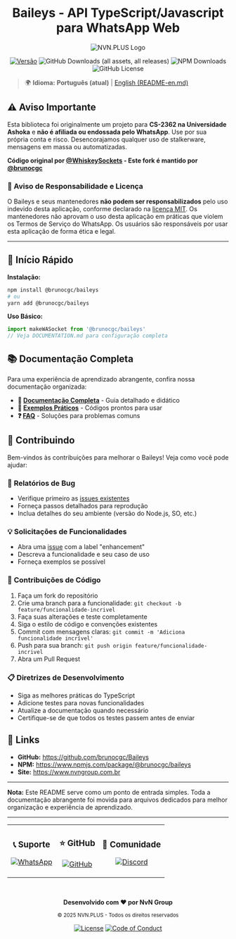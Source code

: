 # <div align='center'>Baileys - API TypeScript/Javascript para WhatsApp Web</div>

<div align='center'>

![NVN.PLUS Logo](https://github.com/user-attachments/assets/8cd401e2-a783-4b69-a3b2-ab371fac711a)

[![Versão](https://img.shields.io/badge/versão-6.10.0-blue.svg)](https://nvn.plus)
![GitHub Downloads (all assets, all releases)](https://img.shields.io/github/downloads/brunocgc/Baileys/total)
![NPM Downloads](https://img.shields.io/npm/dw/%40brunocgc%2Fbaileys?label=npm&color=%23CB3837)
![GitHub License](https://img.shields.io/github/license/brunocgc/Baileys)

</div>

> 🌍 **Idioma:** **Português (atual)** | [English (README-en.md)](README-en.md)

## ⚠️ Aviso Importante

Esta biblioteca foi originalmente um projeto para **CS-2362 na Universidade Ashoka** e **não é afiliada ou endossada pelo WhatsApp**. Use por sua própria conta e risco. Desencorajamos qualquer uso de stalkerware, mensagens em massa ou automatizadas.

**Código original por [@WhiskeySockets](https://github.com/WhiskeySockets) - Este fork é mantido por [@brunocgc](https://github.com/brunocgc)**

### 📜 Aviso de Responsabilidade e Licença
O Baileys e seus mantenedores **não podem ser responsabilizados** pelo uso indevido desta aplicação, conforme declarado na [licença MIT](https://github.com/brunocgc/Baileys/blob/master/LICENSE). Os mantenedores não aprovam o uso desta aplicação em práticas que violem os Termos de Serviço do WhatsApp. Os usuários são responsáveis por usar esta aplicação de forma ética e legal.

---

## 🚀 Início Rápido

**Instalação:**
```bash
npm install @brunocgc/baileys
# ou
yarn add @brunocgc/baileys
```

**Uso Básico:**
```typescript
import makeWASocket from '@brunocgc/baileys'
// Veja DOCUMENTATION.md para configuração completa
```

## 📚 Documentação Completa

Para uma experiência de aprendizado abrangente, confira nossa documentação organizada:

- **📖 [Documentação Completa](DOCUMENTATION.md)** - Guia detalhado e didático
- **🎯 [Exemplos Práticos](EXAMPLES.md)** - Códigos prontos para usar
- **❓ [FAQ](FAQ.md)** - Soluções para problemas comuns

## 🤝 Contribuindo

Bem-vindos às contribuições para melhorar o Baileys! Veja como você pode ajudar:

### 🐛 **Relatórios de Bug**
- Verifique primeiro as [issues existentes](https://github.com/brunocgc/Baileys/issues)
- Forneça passos detalhados para reprodução
- Inclua detalhes do seu ambiente (versão do Node.js, SO, etc.)

### 💡 **Solicitações de Funcionalidades**
- Abra uma [issue](https://github.com/brunocgc/Baileys/issues) com a label "enhancement"
- Descreva a funcionalidade e seu caso de uso
- Forneça exemplos se possível

### 🔧 **Contribuições de Código**
1. Faça um fork do repositório
2. Crie uma branch para a funcionalidade: `git checkout -b feature/funcionalidade-incrivel`
3. Faça suas alterações e teste completamente
4. Siga o estilo de código e convenções existentes
5. Commit com mensagens claras: `git commit -m 'Adiciona funcionalidade incrível'`
6. Push para sua branch: `git push origin feature/funcionalidade-incrivel`
7. Abra um Pull Request

### 📋 **Diretrizes de Desenvolvimento**
- Siga as melhores práticas do TypeScript
- Adicione testes para novas funcionalidades
- Atualize a documentação quando necessário
- Certifique-se de que todos os testes passem antes de enviar

## 🔗 Links

- **GitHub:** https://github.com/brunocgc/Baileys
- **NPM:** https://www.npmjs.com/package/@brunocgc/baileys
- **Site:** https://www.nvngroup.com.br

---

**Nota:** Este README serve como um ponto de entrada simples. Toda a documentação abrangente foi movida para arquivos dedicados para melhor organização e experiência de aprendizado.

---

<div align="center">

<table>
<tr>
<td align="center">
<h3>📞 Suporte</h3>
<p>
<a href="https://wa.me/552120428610">
<img src="https://img.shields.io/badge/WhatsApp-Falar%20Conosco-25D366?style=for-the-badge&logo=whatsapp" alt="WhatsApp"/>
</a>
</p>
</td>
<td align="center">
<h3>⭐ GitHub</h3>
<p>
<a href="https://github.com/brunocgc/Baileys">
<img src="https://img.shields.io/badge/GitHub-Dar%20Estrela-181717?style=for-the-badge&logo=github" alt="GitHub"/>
</a>
</p>
</td>
<td align="center">
<h3>💬 Comunidade</h3>
<p>
<a href="https://github.com/brunocgc/Baileys/discussions">
<img src="https://img.shields.io/badge/Discord-Entrar%20Agora-7289DA?style=for-the-badge&logo=discord" alt="Discord"/>
</a>
</p>
</td>
</tr>
</table>

<br>

**Desenvolvido com ❤️ por NvN Group**

<sub>© 2025 NVN.PLUS - Todos os direitos reservados</sub>

[![License](https://img.shields.io/badge/License-MIT-blue.svg)](LICENSE)
[![Code of Conduct](https://img.shields.io/badge/Code%20of%20Conduct-✓-green.svg)](CODE_OF_CONDUCT.md)

</div>